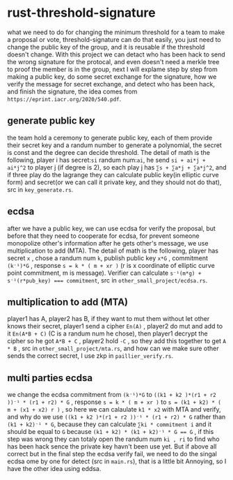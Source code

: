 # rust-threshold-signature
   what we need to do for changing the minimum threshold for a team to make a proposal or vote, threshold-signature can do that easily, you just need to change the public key of the group, and it is reusable if the threshold doesn't change. With this project we can detact who has been hack to send the wrong signature for the protocal, and even doesn't need a merkle tree to proof the member is in the group, next I will explame step by step from making a public key, do some secret exchange for the signature, how we verify the message for secret exchange, and detect who has been hack, and finish the signature, the idea comes from ````https://eprint.iacr.org/2020/540.pdf````.
   
## generate public key
  the team hold a ceremony to generate public key, each of them provide their secret key and a randum number to generate a polynomial, the secret is const and the degree can decide threshold. 
  The detail of math is the following, player i has secret:````si```` randum num:````ai````, he send ````si + ai*j + ai*j^2```` to player j (if degree is 2), so each play j has ````∑s + ∑a*j + ∑a*j^2````, and if three play do the lagrange they can calculate public key(in elliptic curve form) and secret(or we can call it private key, and they should not do that), src in ````key_generate.rs````.
  
## ecdsa
  after we have a public key, we can use ecdsa for verify the proposal, but before that they need to cooperate for ecdsa, for prevent someone monopolize other's information after he gets other's message, we use multiplication to add (MTA).
  The detail of math is the following, player has secret ````x```` , chose a randum num ````k````, publish public key ````x*G```` , commitment ````(k⁻¹)*G```` , response ````s = k * ( m + xr )```` (r is x coordinate of elliptic curve point commitment, m is message). Verifier can calculate ````s⁻¹(m*g) + s⁻¹(r*pub_key) === commitment````, src in ````other_small_project/ecdsa.rs````.

## multiplication to add (MTA)
  player1 has A, player2 has B, if they want to mut them without let other knows their secret, player1 send a cipher ````En(A)```` , player2 do mut and add to it ````En(A*B + C)```` (C is a randum num he chose), then player1 decrypt the cipher so he got ````A*B + C```` , player2 hold ````-C```` , so they add this together to get ````A * B```` , src in ````other_small_project/mta.rs````, and how can we make sure other sends the correct secret, I use zkp in ````paillier_verify.rs````.

## multi parties ecdsa 
   we change the ecdsa commitment from ````(k⁻¹)*G```` to ````((k1 + k2 )*(r1 + r2 ))⁻¹ * (r1 + r2) * G```` , response ````s = k * ( m + xr )```` to ````s = (k1 + k2) * ( m + (x1 + x2) r )```` , so here we can calaulate ````k1 * x2```` with MTA and verify, and why do we use ````((k1 + k2 )*(r1 + r2 ))⁻¹ * (r1 + r2) * G```` rather than  ````(k1 + k2)⁻¹ * G````, because they can calculate  ````∑ki * commitment i```` and it should be equal to ````G```` because ````(k1 + k2) * (k1 + k2)⁻¹ * G == G```` , if this step was wrong they can totaly open the randum num ````ki , ri```` to find who has been hack sence the private key havn't been use yet. But if above all correct but in the final step the ecdsa verify fail, we need to do the singal ecdsa ome by one for detect (src in ````main.rs````), that is a little bit Annoying, so I have the other idea using eddsa. 
  
